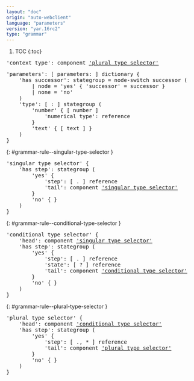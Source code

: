 ```yaml
---
layout: "doc"
origin: "auto-webclient"
language: "parameters"
version: "yar.16rc2"
type: "grammar"
---
```


1. TOC
{:toc}


<div class="language-js highlighter-rouge">
<div class="highlight">
<pre class="highlight language-js code-custom">
'<span class="token string">context type</span>': component <a href="#grammar-rule--plural-type-selector">'plural type selector'</a>
</pre>
</div>
</div>

<div class="language-js highlighter-rouge">
<div class="highlight">
<pre class="highlight language-js code-custom">
'<span class="token string">parameters</span>': [ <span class="token operator">parameters:</span> ] dictionary {
	'<span class="token string">has successor</span>': stategroup = node-switch successor (
		| node = '<span class="token string">yes</span>' { '<span class="token string">successor</span>' = successor }
		| none = '<span class="token string">no</span>'
	)
	'<span class="token string">type</span>': [ <span class="token operator">:</span> ] stategroup (
		'<span class="token string">number</span>' { [ <span class="token operator">number</span> ]
			'<span class="token string">numerical type</span>': reference
		}
		'<span class="token string">text</span>' { [ <span class="token operator">text</span> ] }
	)
}
</pre>
</div>
</div>

{: #grammar-rule--singular-type-selector }
<div class="language-js highlighter-rouge">
<div class="highlight">
<pre class="highlight language-js code-custom">
'<span class="token string">singular type selector</span>' {
	'<span class="token string">has step</span>': stategroup (
		'<span class="token string">yes</span>' {
			'<span class="token string">step</span>': [ <span class="token operator">.</span> ] reference
			'<span class="token string">tail</span>': component <a href="#grammar-rule--singular-type-selector">'singular type selector'</a>
		}
		'<span class="token string">no</span>' { }
	)
}
</pre>
</div>
</div>

{: #grammar-rule--conditional-type-selector }
<div class="language-js highlighter-rouge">
<div class="highlight">
<pre class="highlight language-js code-custom">
'<span class="token string">conditional type selector</span>' {
	'<span class="token string">head</span>': component <a href="#grammar-rule--singular-type-selector">'singular type selector'</a>
	'<span class="token string">has step</span>': stategroup (
		'<span class="token string">yes</span>' {
			'<span class="token string">step</span>': [ <span class="token operator">.</span> ] reference
			'<span class="token string">state</span>': [ <span class="token operator">?</span> ] reference
			'<span class="token string">tail</span>': component <a href="#grammar-rule--conditional-type-selector">'conditional type selector'</a>
		}
		'<span class="token string">no</span>' { }
	)
}
</pre>
</div>
</div>

{: #grammar-rule--plural-type-selector }
<div class="language-js highlighter-rouge">
<div class="highlight">
<pre class="highlight language-js code-custom">
'<span class="token string">plural type selector</span>' {
	'<span class="token string">head</span>': component <a href="#grammar-rule--conditional-type-selector">'conditional type selector'</a>
	'<span class="token string">has step</span>': stategroup (
		'<span class="token string">yes</span>' {
			'<span class="token string">step</span>': [ <span class="token operator">.</span>, <span class="token operator">*</span> ] reference
			'<span class="token string">tail</span>': component <a href="#grammar-rule--plural-type-selector">'plural type selector'</a>
		}
		'<span class="token string">no</span>' { }
	)
}
</pre>
</div>
</div>
